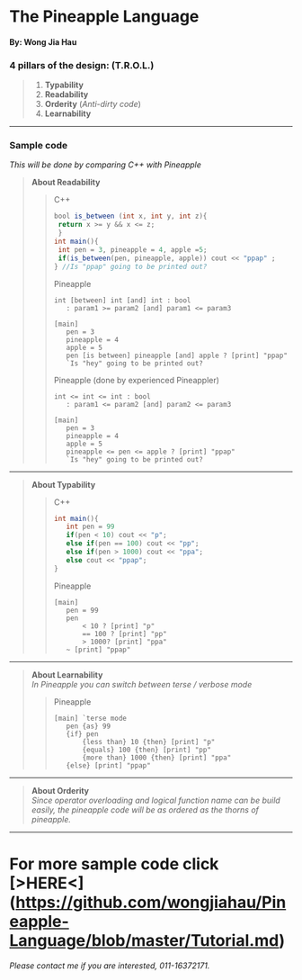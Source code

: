 # The Pineapple Language 
#### By: Wong Jia Hau
### 4 pillars of the design: (**T.R.O.L.**)

>1. **Typability** 
>2. **Readability** 
>3. **Orderity**  (*Anti-dirty code*)
>4. **Learnability** 


---
### Sample code 
*This will be done by comparing C++ with Pineapple*
>**About Readability**  
>> C++
>>
>> ```java
>> bool is_between (int x, int y, int z){
>> 	return x >= y && x <= z;
>> 	}
>>int main(){
>>	int pen = 3, pineapple = 4, apple =5;
>>	if(is_between(pen, pineapple, apple)) cout << "ppap" ;
>>} //Is "ppap" going to be printed out?
>>```
>> Pineapple
>>```
>>int [between] int [and] int : bool
>>    : param1 >= param2 [and] param1 <= param3 
>>
>>[main]
>>    pen = 3
>>	  pineapple = 4
>>    apple = 5
>>	  pen [is between] pineapple [and] apple ? [print] "ppap" 
>>    `Is "hey" going to be printed out?
>>```
>> Pineapple (done by experienced Pineappler)
>>```
>>int <= int <= int : bool
>>    : param1 <= param2 [and] param2 <= param3
>>    
>>[main]
>>    pen = 3
>>	  pineapple = 4
>>    apple = 5
>>	  pineapple <= pen <= apple ? [print] "ppap" 
>>    `Is "hey" going to be printed out?
>>```
---
>**About Typability**  
>> C++
>>
>> ```java
>>int main(){
>>    int pen = 99
>>    if(pen < 10) cout << "p";
>>    else if(pen == 100) cout << "pp";
>>    else if(pen > 1000) cout << "ppa";
>>    else cout << "ppap"; 
>>} 
>>```
>> Pineapple
>>```
>>[main]
>>    pen = 99
>>    pen
>>        < 10 ? [print] "p"
>>        == 100 ? [print] "pp"
>>        > 1000? [print] "ppa"
>>    ~ [print] "ppap" 
>>```
---
>**About Learnability**  
>*In Pineapple you can switch between terse / verbose mode*
>> Pineapple
>>```
>>[main] `terse mode
>>    pen {as} 99
>>    {if} pen
>>        {less than} 10 {then} [print] "p"
>>        {equals} 100 {then} [print] "pp"
>>        {more than} 1000 {then} [print] "ppa"
>>    {else} [print] "ppap" 
>>```
---
>**About Orderity**  
>*Since operator overloading and logical function name can be build easily, the pineapple code will be as ordered as the thorns of pineapple.*

---  
# For more sample code click [>HERE<] (https://github.com/wongjiahau/Pineapple-Language/blob/master/Tutorial.md)
###### Please contact me if you are interested, 011-16372171.








